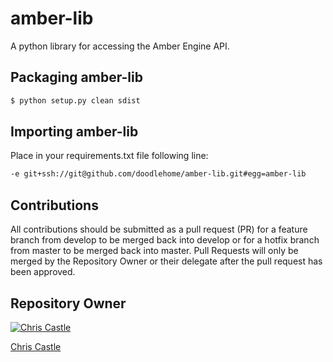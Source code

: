 amber-lib
=========
A python library for accessing the Amber Engine API.

Packaging amber-lib
-------------------

```bash
$ python setup.py clean sdist
```


Importing amber-lib
-------------------

Place in your requirements.txt file following line:

```bash
-e git+ssh://git@github.com/doodlehome/amber-lib.git#egg=amber-lib
```

## Contributions
All contributions should be submitted as a pull request (PR) for a feature branch from develop to be merged back into develop or for a hotfix branch from master to be merged back into master. Pull Requests will only be merged by the Repository Owner or their delegate after the pull request has been approved.

## Repository Owner
[![Chris Castle](https://avatars0.githubusercontent.com/u/1783441?v=3&s=100)](https://github.com/Garnef)

[Chris Castle](https://github.com/Garnef)
